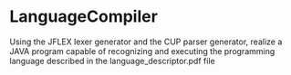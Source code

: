 # LanguageCompiler
Using the JFLEX lexer generator and the CUP parser generator, realize a JAVA program capable of recognizing and executing the programming language described in the language_descriptor.pdf file
